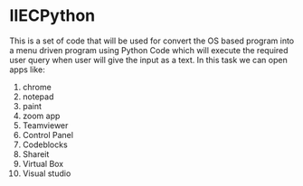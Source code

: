 # IIECPython
This is a set of code that will be used for convert the OS based program into a menu driven program using Python Code which will execute the required user query when user will give the input as a text.
In this task we can open apps like:
1. chrome
2. notepad
3. paint
4. zoom app
5. Teamviewer
6. Control Panel
7. Codeblocks
8. Shareit
9. Virtual Box
10. Visual studio
